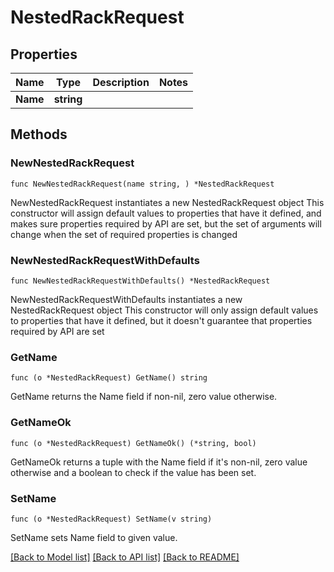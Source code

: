 # NestedRackRequest

## Properties

Name | Type | Description | Notes
------------ | ------------- | ------------- | -------------
**Name** | **string** |  | 

## Methods

### NewNestedRackRequest

`func NewNestedRackRequest(name string, ) *NestedRackRequest`

NewNestedRackRequest instantiates a new NestedRackRequest object
This constructor will assign default values to properties that have it defined,
and makes sure properties required by API are set, but the set of arguments
will change when the set of required properties is changed

### NewNestedRackRequestWithDefaults

`func NewNestedRackRequestWithDefaults() *NestedRackRequest`

NewNestedRackRequestWithDefaults instantiates a new NestedRackRequest object
This constructor will only assign default values to properties that have it defined,
but it doesn't guarantee that properties required by API are set

### GetName

`func (o *NestedRackRequest) GetName() string`

GetName returns the Name field if non-nil, zero value otherwise.

### GetNameOk

`func (o *NestedRackRequest) GetNameOk() (*string, bool)`

GetNameOk returns a tuple with the Name field if it's non-nil, zero value otherwise
and a boolean to check if the value has been set.

### SetName

`func (o *NestedRackRequest) SetName(v string)`

SetName sets Name field to given value.



[[Back to Model list]](../README.md#documentation-for-models) [[Back to API list]](../README.md#documentation-for-api-endpoints) [[Back to README]](../README.md)



